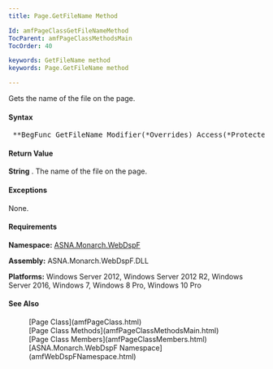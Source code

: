 ```yaml
---
title: Page.GetFileName Method

Id: amfPageClassGetFileNameMethod
TocParent: amfPageClassMethodsMain
TocOrder: 40

keywords: GetFileName method
keywords: Page.GetFileName method

---
```


Gets the name of the file on the page.

#### Syntax
<pre class="prettyprint"> **BegFunc GetFileName Modifier(*Overrides) Access(*Protected) Type(*String)** </pre>

#### Return Value
**String** . The name of the file on the page.

#### Exceptions
None.
<!-- -->

#### Requirements
**Namespace:** [ASNA.Monarch.WebDspF](amfWebDspFNamespace.html)

**Assembly:** ASNA.Monarch.WebDspF.DLL

**Platforms:** Windows Server 2012, Windows Server 2012 R2, Windows Server 2016, Windows 7, Windows 8 Pro, Windows 10 Pro
<!-- end -->

#### See Also
<dl>
        <dd>[Page Class](amfPageClass.html)</dd>
		<dd>[Page Class Methods](amfPageClassMethodsMain.html)</dd>
        <dd>[Page Class Members](amfPageClassMembers.html)</dd>
        <dd>[ASNA.Monarch.WebDspF Namespace](amfWebDspFNamespace.html)</dd>
</dl>

